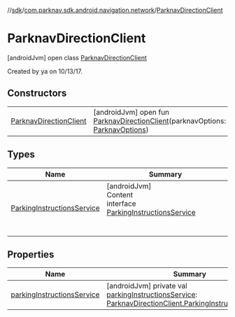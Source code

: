 //[sdk](../../../index.md)/[com.parknav.sdk.android.navigation.network](../index.md)/[ParknavDirectionClient](index.md)



# ParknavDirectionClient  
 [androidJvm] open class [ParknavDirectionClient](index.md)

Created by ya on 10/13/17.

   


## Constructors  
  
| | |
|---|---|
| <a name="com.parknav.sdk.android.navigation.network/ParknavDirectionClient/ParknavDirectionClient/#com.parknav.sdk.android.navigation.util.ParknavOptions/PointingToDeclaration/"></a>[ParknavDirectionClient](-parknav-direction-client.md)| <a name="com.parknav.sdk.android.navigation.network/ParknavDirectionClient/ParknavDirectionClient/#com.parknav.sdk.android.navigation.util.ParknavOptions/PointingToDeclaration/"></a> [androidJvm] open fun [ParknavDirectionClient](-parknav-direction-client.md)(parknavOptions: [ParknavOptions](../../com.parknav.sdk.android.navigation.util/-parknav-options/index.md))   <br>|


## Types  
  
|  Name |  Summary | 
|---|---|
| <a name="com.parknav.sdk.android.navigation.network/ParknavDirectionClient.ParkingInstructionsService///PointingToDeclaration/"></a>[ParkingInstructionsService](-parking-instructions-service/index.md)| <a name="com.parknav.sdk.android.navigation.network/ParknavDirectionClient.ParkingInstructionsService///PointingToDeclaration/"></a>[androidJvm]  <br>Content  <br>interface [ParkingInstructionsService](-parking-instructions-service/index.md)  <br><br><br>|


## Properties  
  
|  Name |  Summary | 
|---|---|
| <a name="com.parknav.sdk.android.navigation.network/ParknavDirectionClient/parkingInstructionsService/#/PointingToDeclaration/"></a>[parkingInstructionsService](parking-instructions-service.md)| <a name="com.parknav.sdk.android.navigation.network/ParknavDirectionClient/parkingInstructionsService/#/PointingToDeclaration/"></a> [androidJvm] private val [parkingInstructionsService](parking-instructions-service.md): [ParknavDirectionClient.ParkingInstructionsService](-parking-instructions-service/index.md)   <br>|

